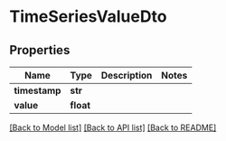 # TimeSeriesValueDto

## Properties
Name | Type | Description | Notes
------------ | ------------- | ------------- | -------------
**timestamp** | **str** |  | 
**value** | **float** |  | 

[[Back to Model list]](../README.md#documentation-for-models) [[Back to API list]](../README.md#documentation-for-api-endpoints) [[Back to README]](../README.md)

